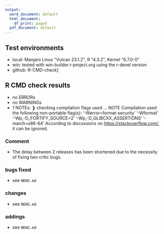 ```yaml
---
output:
  word_document: default
  html_document:
    df_print: paged
  pdf_document: default
---
```

## Test environments
* local: Manjaro Linux "Vulcan 23.1.2", R "4.3.2", Kernel "6.7.0-0"
* win: tested with win-builder.r-project.org using the r-devel version
* github: R-CMD-check]

## R CMD check results
* no ERRORs
* no WARNINGs
* 1 NOTEs:
❯ checking compilation flags used ... NOTE
  Compilation used the following non-portable flag(s):
    ‘-Werror=format-security’ ‘-Wformat’ ‘-Wp,-D_FORTIFY_SOURCE=2’
    ‘-Wp,-D_GLIBCXX_ASSERTIONS’ ‘-march=x86-64’
According to discussions on https://stackoverflow.com/, it can be ignored.

### Comment
* The delay between 2 releases has been shortened due to the necessity of fixing two
critic bugs.

### bugs fixed
* see `NEWS.md`

### changes
* see `NEWS.md`

### addings
* see `NEWS.md`

